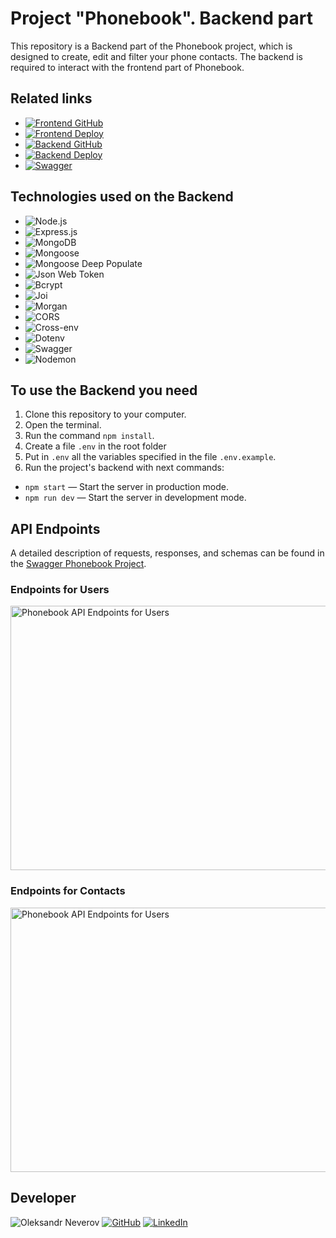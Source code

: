 # Project "Phonebook". Backend part

This repository is a Backend part of the Phonebook project, which is designed to create, edit and filter your phone contacts. The backend is required to interact with the frontend part of Phonebook.

## Related links

- [![Frontend GitHub](https://img.shields.io/badge/Frontend%20GitHub-blue?style=for-the-badge&logo=github)](https://github.com/alex-neveroff/phonebook)
- [![Frontend Deploy](https://img.shields.io/badge/Frontend%20Deploy-yellow?style=for-the-badge&logo=github)](https://alex-neveroff.github.io/phonebook/)
- [![Backend GitHub](https://img.shields.io/badge/Backend%20GitHub-green?style=for-the-badge&logo=github)](https://github.com/alex-neveroff/phonebook-backend)
- [![Backend Deploy](https://img.shields.io/badge/Backend%20Deploy-red?style=for-the-badge&logo=render)](https://phonebook-backend-kyyd.onrender.com)
- [![Swagger](https://img.shields.io/badge/Swagger-indigo?style=for-the-badge&logo=swagger)](https://phonebook-backend-kyyd.onrender.com/api-docs/)

## Technologies used on the Backend

- ![Node.js](https://img.shields.io/badge/Node.js-18.16.0-blue)
- ![Express.js](https://img.shields.io/badge/Express.js-4.17.1-yellow)
- ![MongoDB](https://img.shields.io/badge/MongoDB-7.0-green)
- ![Mongoose](https://img.shields.io/badge/Mongoose-7.3.4-cyan)
- ![Mongoose Deep Populate](https://img.shields.io/badge/Mongoose%20Deep%20Populate-3.2.0-darkGreen)
- ![Json Web Token](https://img.shields.io/badge/JSON%20Web%20Token-9.0.1-orange)
- ![Bcrypt](https://img.shields.io/badge/Bcrypt-2.4.3-lime)
- ![Joi](https://img.shields.io/badge/Joi-17.10.0-indigo)
- ![Morgan](https://img.shields.io/badge/Morgan-1.10.0-pink)
- ![CORS](https://img.shields.io/badge/CORS-2.8.5-darkBlue)
- ![Cross-env](https://img.shields.io/badge/Cross--env-7.0.3-gold)
- ![Dotenv](https://img.shields.io/badge/Dotenv-16.3.1-silver)
- ![Swagger](https://img.shields.io/badge/Swagger-5.0.0-brown)
- ![Nodemon](https://img.shields.io/badge/Nodemon-2.0.15-lightGray)

## To use the Backend you need

1. Clone this repository to your computer.
2. Open the terminal.
3. Run the command `npm install`.
4. Create a file `.env` in the root folder
5. Put in `.env` all the variables specified in the file `.env.example`.
6. Run the project's backend with next commands:

- `npm start` — Start the server in production mode.
- `npm run dev` — Start the server in development mode.

## API Endpoints

A detailed description of requests, responses, and schemas can be found in the
[Swagger Phonebook Project](https://phonebook-backend-kyyd.onrender.com/api-docs/).

### Endpoints for Users

<img src="https://res.cloudinary.com/task-pro/image/upload/v1695387338/samples/phonebook-users.jpg" alt="Phonebook API Endpoints for Users" width="550" height="423">

### Endpoints for Contacts

<img src="https://res.cloudinary.com/task-pro/image/upload/v1695387338/samples/phonebook-contacts.jpg" alt="Phonebook API Endpoints for Users" width="550" height="423">

## Developer

![Oleksandr Neverov](https://img.shields.io/badge/Oleksandr%20Neverov-Developer-green) [![GitHub](https://img.shields.io/badge/github-purple?logo=github)](https://github.com/alex-neveroff)
[![LinkedIn](https://img.shields.io/badge/linkedIn-brown?logo=linkedin)](https://www.linkedin.com/in/alexandr-neverov/)
